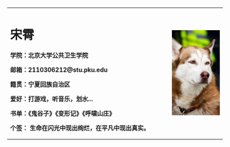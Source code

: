 <table border=0>
  <tr>
    <td width="75%">
      <h1>宋霄</h1>
      <p><b>学院：北京大学公共卫生学院
      <p><b>邮箱：2110306212@stu.pku.edu</b></p>
      <p><b>籍贯：宁夏回族自治区</b></p>
      <p><b>爱好：打游戏，听音乐，划水...</b></p>
      <p><b>书单：《鬼谷子》《变形记》《呼啸山庄》</b></p>
      <p><b>个签： 生命在闪光中现出绚烂，在平凡中现出真实。</b></p> 
        </td>
    <td width="25%">
      <img src="/R-C.jfif" width=100%>
     </td>
  </tr>
</table>
    
    
